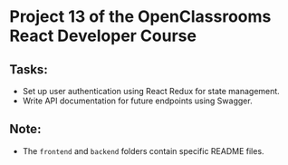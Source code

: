 # Project 13 of the OpenClassrooms React Developer Course

## Tasks:
- Set up user authentication using React Redux for state management.
- Write API documentation for future endpoints using Swagger.

## Note:
- The `frontend` and `backend` folders contain specific README files.
